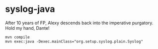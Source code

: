 syslog-java
===========

After 10 years of FP, Alexy descends back into the imperative purgatory.  Hold my hand, Dante!


    mvn compile
    mvn exec:java -Dexec.mainClass="org.setup.syslog.plain.Syslog"
